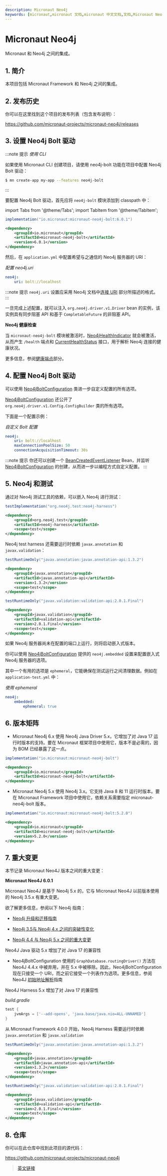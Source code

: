 ```yaml
---
description: Micronaut Neo4j
keywords: [micronaut,micronaut 文档,micronaut 中文文档,文档,Micronaut Neo4j,Neo4j,nosql,图数据库]
---
```


# Micronaut Neo4j

Micronaut 和 Neo4j 之间的集成。

## 1. 简介

本项目包括 Micronaut Framework 和 Neo4j 之间的集成。

## 2. 发布历史

你可以在这里找到这个项目的发布列表（包含发布说明）：

https://github.com/micronaut-projects/micronaut-neo4j/releases

## 3. 设置 Neo4j Bolt 驱动

:::note 提示
*使用 CLI*

如果使用 Micronaut CLI 创建项目，请使用 neo4j-bolt 功能在项目中配置 Neo4j Bolt 驱动：

```bash
$ mn create-app my-app --features neo4j-bolt
```
:::

要配置 Neo4j Bolt 驱动，首先应将 `neo4j-bolt` 模块添加到 classpath 中：

import Tabs from '@theme/Tabs';
import TabItem from '@theme/TabItem';

<Tabs>
  <TabItem value="Gradle" label="Gradle">

```groovy
implementation("io.micronaut:micronaut-neo4j-bolt:6.0.1")
```

  </TabItem>
  <TabItem value="Maven" label="Maven">

```xml
<dependency>
    <groupId>io.micronaut</groupId>
    <artifactId>micronaut-neo4j-bolt</artifactId>
    <version>6.0.1</version>
</dependency>
```

  </TabItem>
</Tabs>

然后，在 `application.yml` 中配置希望与之通信的 Neo4j 服务器的 URI：

*配置 neo4j.uri*

```yaml
neo4j:
    uri: bolt://localhost
```

:::note 提示
`neo4j.uri` 设置应采用 Neo4j 文档中[连接 URI](https://neo4j.com/docs/developer-manual/current/drivers/client-applications/#driver-connection-uris) 部分所描述的格式。
:::

一旦完成上述配置，就可以注入 `org.neo4j.driver.v1.Driver` bean 的实例，该实例具有同步阻塞 API 和基于 `CompletableFuture` 的非阻塞 API。

**Neo4j 健康检查**

当 `micronaut-neo4j-bolt` 模块被激活时，[Neo4jHealthIndicator](https://micronaut-projects.github.io/micronaut-neo4j/latest/api/io/micronaut/neo4j/bolt/health/Neo4jHealthIndicator.html) 就会被激活，从而产生 `/health` 端点和 [CurrentHealthStatus](https://docs.micronaut.io/latest/api/io/micronaut/health/CurrentHealthStatus.html) 接口，用于解析 Neo4j 连接的健康状况。

更多信息，参阅[健康端点](/core/management/providedEndpoints#1523-健康端点)部分。

## 4. 配置 Neo4j Bolt 驱动

可以使用 [Neo4jBoltConfiguration](https://micronaut-projects.github.io/micronaut-neo4j/latest/api/io/micronaut/neo4j/bolt/Neo4jBoltConfiguration.html) 类进一步自定义配置的所有选项。

[Neo4jBoltConfiguration](https://micronaut-projects.github.io/micronaut-neo4j/latest/api/io/micronaut/neo4j/bolt/Neo4jBoltConfiguration.html) 还公开了 `org.neo4j.driver.v1.Config.ConfigBuilder` 类的所有选项。

下面是一个配置示例：

*自定义 Bolt 配置*

```yaml
neo4j:
    uri: bolt://localhost
    maxConnectionPoolSize: 50
    connectionAcquisitionTimeout: 30s
```

:::note 提示
你还可以创建一个 [BeanCreatedEventListener](https://docs.micronaut.io/latest/api/io/micronaut/context/event/BeanCreatedEventListener.html) Bean，并监听 [Neo4jBoltConfiguration](https://micronaut-projects.github.io/micronaut-neo4j/latest/api/io/micronaut/configuration/neo4j/bolt/Neo4jBoltConfiguration.html) 的创建，从而进一步以编程方式自定义配置。
:::

## 5. Neo4j 和测试

通过对 Neo4j 测试工具的依赖，可以嵌入 Neo4j 进行测试：

<Tabs>
  <TabItem value="Gradle" label="Gradle">

```groovy
testImplementation("org.neo4j.test:neo4j-harness")
```

  </TabItem>
  <TabItem value="Maven" label="Maven">

```xml
<dependency>
    <groupId>org.neo4j.test</groupId>
    <artifactId>neo4j-harness</artifactId>
    <scope>test</scope>
</dependency>
```

  </TabItem>
</Tabs>

Neo4j test harness 还需要运行时依赖 `javax.annotation` 和 `javax.validation`：

<Tabs>
  <TabItem value="Gradle" label="Gradle">

```groovy
testRuntimeOnly("javax.annotation:javax.annotation-api:1.3.2")
```

  </TabItem>
  <TabItem value="Maven" label="Maven">

```xml
<dependency>
    <groupId>javax.annotation</groupId>
    <artifactId>javax.annotation-api</artifactId>
    <version>1.3.2</version>
    <scope>test</scope>
</dependency>
```

  </TabItem>
</Tabs>


<Tabs>
  <TabItem value="Gradle" label="Gradle">

```groovy
testRuntimeOnly("javax.validation:validation-api:2.0.1.Final")
```

  </TabItem>
  <TabItem value="Maven" label="Maven">

```xml
<dependency>
    <groupId>javax.validation</groupId>
    <artifactId>validation-api</artifactId>
    <version>2.0.1.Final</version>
    <scope>test</scope>
</dependency>
```

  </TabItem>
</Tabs>

如果 Neo4j 服务器尚未在配置的端口上运行，则将启动嵌入式版本。

你可以使用 [Neo4jBoltConfiguration](https://micronaut-projects.github.io/micronaut-neo4j/latest/api/io/micronaut/neo4j/bolt/Neo4jBoltConfiguration.html) 提供的 `neo4j.embedded` 设置来配置嵌入式 Neo4j 服务器的选项。

其中一个有用的选项是 `ephemeral`，它能确保在测试运行之间清理数据。例如在 `application-test.yml` 中：

*使用 ephemeral*

```yaml
neo4j:
    embedded:
        ephemeral: true
```

## 6. 版本矩阵

- Micronaut Neo4j 6.x 使用 Neo4j Java Driver 5.x，它增加了对 Java 17 运行时版本的支持。要在 Micronaut 框架项目中使用它，版本不是必需的，因为 BOM 已经暴露了这一点。

<Tabs>
  <TabItem value="Gradle" label="Gradle">

```groovy
implementation("io.micronaut:micronaut-neo4j-bolt")
```

  </TabItem>
  <TabItem value="Maven" label="Maven">

```xml
<dependency>
    <groupId>io.micronaut</groupId>
    <artifactId>micronaut-neo4j-bolt</artifactId>
</dependency>
```

  </TabItem>
</Tabs>

- Micronaut Neo4j 5.x 使用 Neo4j 3.x。它支持 Java 8 和 11 运行时版本。要在 Micronaut Framework 项目中使用它，依赖关系需要指定 micronaut-neo4j-bolt 版本。

<Tabs>
  <TabItem value="Gradle" label="Gradle">

```groovy
implementation("io.micronaut:micronaut-neo4j-bolt:5.2.0")
```

  </TabItem>
  <TabItem value="Maven" label="Maven">

```xml
<dependency>
    <groupId>io.micronaut</groupId>
    <artifactId>micronaut-neo4j-bolt</artifactId>
    <version>5.2.0</version>
</dependency>
```

  </TabItem>
</Tabs>


## 7. 重大变更

本节记录 Micronaut Neo4J 版本之间的重大变更：

**Micronaut Neo4J 6.0.1**

Micronaut Neo4J 是基于 Neo4j 5.x 的，它与 Micronaut Neo4J 以前版本使用的 Neo4j 3.5.x 有重大变更。

欲了解更多信息，参阅以下 Neo4j 指南：

- [Neo4j 升级和迁移指南](https://neo4j.com/docs/upgrade-migration-guide/current/)

- [Neo4j 3.5与 Neo4j 4.x 之间的突破性变化](https://neo4j.com/docs/upgrade-migration-guide/current/migration/surface-changes/)

- [Neo4j 4.4 与 Neo4j 5.x 之间的重大变更](https://neo4j.com/docs/upgrade-migration-guide/current/version-5/migration/breaking-changes/)

Neo4J Java 驱动 5.x 增加了对 Java 17 的兼容性

- Neo4jBoltConfiguration 使用的 `GraphDatabase.routingDriver()` 方法在 Neo4J 4.4.x 中被弃用，并在 5.x 中被移除。因此，Neo4jBoltConfiguration 现在只接受一个 URI，而之前它接受一个列表作为选项。更多信息，参阅 Neo4J [初始地址解析](https://neo4j.com/docs/javascript-manual/current/client-applications/#js-initial-address-resolution)指南

Neo4J Harness 5.x 增加了对 Java 17 的兼容性

*build.gradle*

```groovy
test {
    jvmArgs = ['--add-opens', 'java.base/java.nio=ALL-UNNAMED']
}
```

从 Micronaut Framework 4.0.0 开始，Neo4j Harness 需要运行时依赖 `javax.annotation` 和 `javax.validation`

<Tabs>
  <TabItem value="Gradle" label="Gradle">

```groovy
testRuntimeOnly("javax.annotation:javax.annotation-api:1.3.2")
```

  </TabItem>
  <TabItem value="Maven" label="Maven">

```xml
<dependency>
    <groupId>javax.annotation</groupId>
    <artifactId>javax.annotation-api</artifactId>
    <version>1.3.2</version>
    <scope>test</scope>
</dependency>
```

  </TabItem>
</Tabs>

<Tabs>
  <TabItem value="Gradle" label="Gradle">

```groovy
testRuntimeOnly("javax.validation:validation-api:2.0.1.Final")
```

  </TabItem>
  <TabItem value="Maven" label="Maven">

```xml
<dependency>
    <groupId>javax.validation</groupId>
    <artifactId>validation-api</artifactId>
    <version>2.0.1.Final</version>
    <scope>test</scope>
</dependency>
```

  </TabItem>
</Tabs>

## 8. 仓库

你可以在此仓库中找到此项目的源代码：

https://github.com/micronaut-projects/micronaut-neo4j

> [英文链接](https://micronaut-projects.github.io/micronaut-neo4j/latest/guide/)
